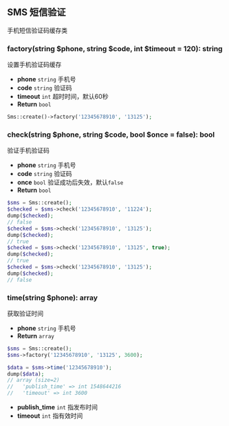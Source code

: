 ## SMS 短信验证

手机短信验证码缓存类

### factory(string $phone, string $code, int $timeout = 120): string

设置手机验证码缓存

- **phone** `string` 手机号
- **code** `string` 验证码
- **timeout** `int` 超时时间，默认60秒
- **Return** `bool`

```php
Sms::create()->factory('12345678910', '13125');
```

### check(string $phone, string $code, bool $once = false): bool

验证手机验证码

- **phone** `string` 手机号
- **code** `string` 验证码
- **once** `bool` 验证成功后失效，默认`false`
- **Return** `bool`

```php
$sms = Sms::create();
$checked = $sms->check('12345678910', '11224');
dump($checked);
// false
$checked = $sms->check('12345678910', '13125');
dump($checked);
// true
$checked = $sms->check('12345678910', '13125', true);
dump($checked);
// true
$checked = $sms->check('12345678910', '13125');
dump($checked);
// false
```

### time(string $phone): array

获取验证时间

- **phone** `string` 手机号
- **Return** `array`

```php
$sms = Sms::create();
$sms->factory('12345678910', '13125', 3600);

$data = $sms->time('12345678910');
dump($data);
// array (size=2)
//   'publish_time' => int 1548644216
//   'timeout' => int 3600
```

- **publish_time** `int` 指发布时间
- **timeout** `int` 指有效时间